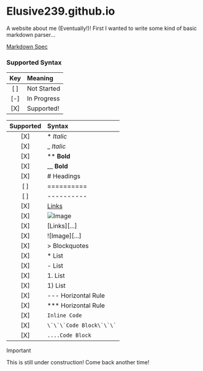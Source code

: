 # Elusive239.github.io
A website about me (Eventually!)! First I wanted to write some kind of basic markdown parser...

[Markdown Spec](https://commonmark.org/help/)

### Supported Syntax

| Key | Meaning |
| :-: | :-|
| [ ] | Not Started|
| [-] | In Progress|
| [X] | Supported!|

| Supported | Syntax |
| :---------------: | :------- |
| [X] | * *Italic* |
| [X] | _ *Italic* |
| [X] | ** **Bold** |
| [X] | __ **Bold** |
| [X] | # Headings|
| [ ] | ==========|
| [ ] | ----------|
| [X] | [Links](...)|
| [X] | ![Image](...)|
| [X] | [Links][...]|
| [X] | ![Image][...]|
| [X] | > Blockquotes|
| [X] | * List|
| [X] | - List|
| [X] | 1. List|
| [X] | 1) List|
| [X] | --- Horizontal Rule|
| [X] | *** Horizontal Rule|
| [X] | `Inline Code`|
| [X] | ``` \`\`\`Code Block\`\`\` ```|
| [X] | ``` ....Code Block ```|

> [!IMPORTANT]  
> This is still under construction! Come back another time!